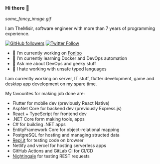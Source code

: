 ### Hi there 👋

_some_fancy_image.gif_

I am TheMisir, software engineer with more than 7 years of programming experience.

[![GitHub followers](https://img.shields.io/github/followers/themisir?style=social)](https://github.com/themisir)
[![Twitter Follow](https://img.shields.io/twitter/follow/themisir?style=social)](https://twitter.com/themisir)

- 🔭 I’m currently working on [Fonibo](https://fonibo.com/en)
- 🌱 I’m currently learning Docker and DevOps automation
- 💬 Ask me about DevOps and geeky stuff
- 🤬 I hate working with unsafe typed languages

I am currently working on server, IT stuff, flutter development, game and desktop app development on my spare time.

My favourites for making job done are:

- Flutter for mobile dev (previously React Native)
- AspNet Core for backend dev (previously Express.js)
- React + TypeScript for frontend dev
- .NET Core form making tools, apps
- C# for building .NET apps
- EntityFramework Core for object-relational mapping
- PostgreSQL for hosting and managing structed data
- [Repl.it](https://repl.it) for testing code on browser
- Netlify and vercel for hosting serverless apps
- GitHub Actions and GitLab CI for CI/CD
- [Nightingale](https://www.microsoft.com/en-us/p/nightingale-rest-api-client/9n2t6f9f5zdn) for testing REST requests
